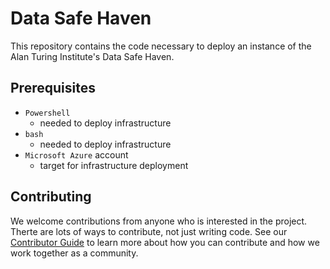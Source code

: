 # Data Safe Haven
This repository contains the code necessary to deploy an instance of the Alan Turing Institute's Data Safe Haven.

## Prerequisites
- `Powershell`
    - needed to deploy infrastructure
- `bash`
    - needed to deploy infrastructure
- `Microsoft Azure` account
    - target for infrastructure deployment
    
## Contributing
We welcome contributions from anyone who is interested in the project. Therte are lots of ways to contribute, not just writing code. See our [Contributor Guide](https://github.com/alan-turing-institute/data-safe-haven/blob/master/CONTRIBUTING.md) to learn more about how you can contribute and how we work together as a community.
